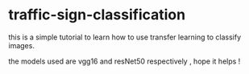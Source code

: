 # traffic-sign-classification

this is a simple tutorial to learn how to use transfer learning to classify images.

the models used are vgg16 and resNet50 respectively , hope it helps !

